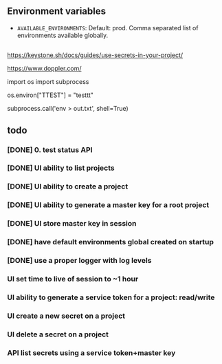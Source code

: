 
## Environment variables

- `AVAILABLE_ENVIRONMENTS`: Default: prod. Comma separated list of environments available globally.

##

https://keystone.sh/docs/guides/use-secrets-in-your-project/

https://www.doppler.com/

import os
import subprocess

os.environ["TTEST"] = "testtt"

subprocess.call('env > out.txt', shell=True)

## todo

### [DONE] 0. test status API

### [DONE] UI ability to list projects

### [DONE] UI ability to create a project

### [DONE] UI ability to generate a master key for a root project

### [DONE] UI store master key in session

### [DONE] have default environments global created on startup

### [DONE] use a proper logger with log levels

### UI set time to live of session to ~1 hour

### UI ability to generate a service token for a project: read/write

### UI create a new secret on a project

### UI delete a secret on a project

### API list secrets using a service token+master key


